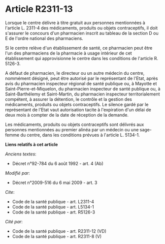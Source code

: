 # Article R2311-13

Lorsque le centre délivre à titre gratuit aux personnes mentionnées à l'article L. 2311-4 des médicaments, produits ou objets
contraceptifs, il doit s'assurer le concours d'un pharmacien inscrit au tableau de la section D ou E de l'ordre national des
pharmaciens. 

Si le centre relève d'un établissement de santé, ce pharmacien peut être l'un des pharmaciens de la pharmacie à usage
intérieur de cet établissement qui approvisionne le centre dans les conditions de l'article R. 5126-3.

A défaut de pharmacien, le directeur ou un autre médecin du centre, nommément désigné, peut être autorisé par le représentant
de l'Etat, après avis du pharmacien inspecteur régional de santé publique ou, à Mayotte et Saint-Pierre-et-Miquelon, du
pharmacien inspecteur de santé publique ou, à Saint-Barthélemy et Saint-Martin, du pharmacien inspecteur territorialement
compétent, à assurer la détention, le contrôle et la gestion des médicaments, produits ou objets contraceptifs. Le silence
gardé par le représentant de l'Etat vaut autorisation tacite à l'expiration d'un délai de deux mois à compter de la date de
réception de la demande. 

Les médicaments, produits ou objets contraceptifs sont délivrés aux personnes mentionnées au premier alinéa par un médecin ou
une sage-femme du centre, dans les conditions prévues à l'article L. 5134-1.

**Liens relatifs à cet article**

_Anciens textes_:

  - Décret n°92-784 du 6 août 1992 - art. 4 (Ab)

_Modifié par_:

  - Décret n°2009-516 du 6 mai 2009 - art. 3

_Cite_:

  - Code de la santé publique - art. L2311-4
  - Code de la santé publique - art. L5134-1
  - Code de la santé publique - art. R5126-3

_Cité par_:

  - Code de la santé publique - art. R2311-12 (VD)
  - Code de la santé publique - art. R2311-8 (V)
